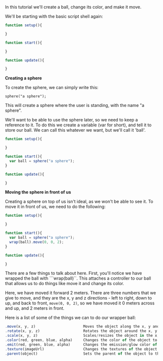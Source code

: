 In this tutorial we'll create a ball, change its color, and make it move.

We'll be starting with the basic script shell again:

```javascript
function setup(){

}

function start(){

}

function update(){

}
```

**Creating a sphere**

To create the sphere, we can simply write this:

```sphere("a sphere");```

This will create a sphere where the user is standing, with the name "a sphere".

We'll want to be able to use the sphere later, so we need to keep a reference to it.  To do this we create a variable (var for short), and
tell it to store our ball.  We can call this whatever we want, but we'll call it 'ball'.

```javascript
function setup(){

}

function start(){
  var ball = sphere("a sphere");
}

function update(){

}
```

**Moving the sphere in front of us**

Creating a sphere on top of us isn't ideal, as we won't be able to see it.  To move it in front of us, we need to do the following:

```javascript
function setup(){

}

function start(){
  var ball = sphere("a sphere");
  wrap(ball).move(0, 0, 2);
}

function update(){

}
```

There are a few things to talk about here.  First, you'll notice we have wrapped the ball with ```wrap(ball)``.  This attaches a controller
to our ball that allows us to do things like move it and change its color.  

Here, we have moved it forward 2 meters.  There are three numbers that we give to move, and they are the x, y and z directions - left to right, 
down to up, and back to front, ```move(0, 0, 2)```, so we have moved it 0 meters across and up, and 2 meters in front.

Here is a list of some of the things we can to do our wrapper ball:
```javascript
.move(x, y, z)                      Moves the object along the x, y and z axes
.rotate(x, y, z)                    Rotates the object around the x, y and z axes
.scale(x, y, z)                     Scales/resizes the object in the x, y and z directions
.color(red, green, blue, alpha)     Changes the color of the object to the specified red, green, blue and alpha values - values are from 0 to 1 
.emit(red, green, blue, alpha)      Changes the emission/glow color of the object to the specified red, green, blue and alpha values - values are from 0 to 1
.texture(imageUrl)                  Changes the textures of the object to the image from the URL
.parent(object)                     Sets the parent of the object to the given object.  This means that if the parent moves, rotates or scales the child wil also move, rotate or scale.
```
